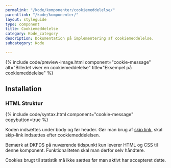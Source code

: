 ```yaml
---
permalink: "/kode/komponenter/cookiemeddelelse/"
parentlink: "/kode/komponenter/"
layout: styleguide
type: component
title: Cookiemeddelelse
category: Kode_category
description: Dokumentation på implementering af cookiemeddelelse.
subcategory: Kode

---
```

{% include code/preview-image.html component="cookie-message" alt="Billedet viser en cookiemeddelelse" title="Eksempel på cookiemeddelelse" %}

## Installation

### HTML Struktur

{% include code/syntax.html component="cookie-message" copybutton=true %}

Koden indsættes under body og før header. Gør man brug af <a href="/komponenter/skip-link/">skip link</a>, skal skip-link indsættes efter cookiemeddelelsen.

Bemærk at DKFDS på nuværende tidspunkt kun leverer HTML og CSS til denne komponent. Funktionaliteten skal man derfor selv håndtere.

Cookies brugt til statistik må ikke sættes før man aktivt har accepteret dette.